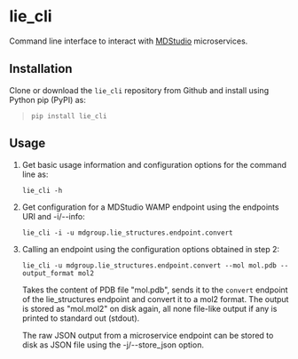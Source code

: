 # lie_cli

Command line interface to interact with [MDStudio](https://github.com/MD-Studio/MDStudio)
microservices.

## Installation

Clone or download the `lie_cli` repository from Github and install using Python pip (PyPI) as:

> ```pip install lie_cli```

## Usage

1) Get basic usage information and configuration options for the command line as:

   ```lie_cli -h```

2) Get configuration for a MDStudio WAMP endpoint using the endpoints URI and -i/--info:
    
   ```lie_cli -i -u mdgroup.lie_structures.endpoint.convert```

3) Calling an endpoint using the configuration options obtained in step 2:

   ```lie_cli -u mdgroup.lie_structures.endpoint.convert --mol mol.pdb --output_format mol2```
   
   Takes the content of PDB file "mol.pdb", sends it to the `convert` endpoint of the
   lie_structures endpoint and convert it to a mol2 format.
   The output is stored as "mol.mol2" on disk again, all none file-like output if any is
   printed to standard out (stdout).
   
   The raw JSON output from a microservice endpoint can be stored to disk as JSON file using
   the -j/--store_json option.